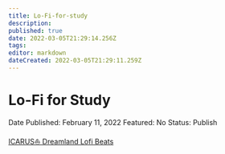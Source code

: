 ```yaml
---
title: Lo-Fi-for-study
description: 
published: true
date: 2022-03-05T21:29:14.256Z
tags: 
editor: markdown
dateCreated: 2022-03-05T21:29:11.259Z
---
```


# Lo-Fi for Study

Date Published: February 11, 2022
Featured: No
Status: Publish

[ICARUS⛵️ Dreamland Lofi Beats](https://youtu.be/k2BHWpf3Wms)
